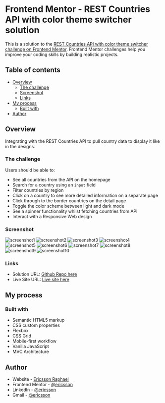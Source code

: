 # Frontend Mentor - REST Countries API with color theme switcher solution

This is a solution to the [REST Countries API with color theme switcher challenge on Frontend Mentor](https://www.frontendmentor.io/challenges/rest-countries-api-with-color-theme-switcher-5cacc469fec04111f7b848ca). Frontend Mentor challenges help you improve your coding skills by building realistic projects.

## Table of contents

- [Overview](#overview)
  - [The challenge](#the-challenge)
  - [Screenshot](#screenshot)
  - [Links](#links)
- [My process](#my-process)
  - [Built with](#built-with)
- [Author](#author)

## Overview

Integrating with the REST Countries API to pull country data to display it like in the designs.

### The challenge

Users should be able to:

- See all countries from the API on the homepage
- Search for a country using an `input` field
- Filter countries by region
- Click on a country to see more detailed information on a separate page
- Click through to the border countries on the detail page
- Toggle the color scheme between light and dark mode
- See a spinner functionality whilst fetching countries from API
- Interact with a Responsive Web design

### Screenshot

![screenshot1](./src/screenshots/Screenshot%201.png)
![screenshot2](./src/screenshots/Screenshot%202.png)
![screenshot3](./src/screenshots/Screenshot%203.png)
![screenshot4](./src/screenshots/Screenshot%204.png)
![screenshot5](./src/screenshots/Screenshot%205.png)
![screenshot6](./src/screenshots/Screenshot%206.png)
![screenshot7](./src/screenshots/Screenshot%207.png)
![screenshot8](./src/screenshots/Screenshot%208.png)
![screenshot9](./src/screenshots/Screenshot%209.png)
![screenshot10](./src/screenshots/Screenshot%2010.png)

### Links

- Solution URL: [Github Repo here](https://github.com/gitEricsson/REST-Countries-API)
- Live Site URL: [Live site here](https://ericsson-rest-countries-api.netlify.app/)

## My process

### Built with

- Semantic HTML5 markup
- CSS custom properties
- Flexbox
- CSS Grid
- Mobile-first workflow
- Vanilla JavaScript
- MVC Architecture

## Author

- Website - [Ericsson Raphael](https://www.your-site.com)
- Frontend Mentor - [@ericsson](https://www.frontendmentor.io/profile/gitEricsson)
- LinkedIn - [@ericsson](www.linkedin.com/in/ericssonraphael)
- Gmail - [@ericsson](ericssonraphael@gmail.com)
